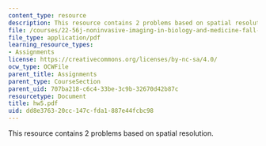 ```yaml
---
content_type: resource
description: This resource contains 2 problems based on spatial resolution.
file: /courses/22-56j-noninvasive-imaging-in-biology-and-medicine-fall-2005/dd8e376320cc147cfda1887e44fcbc98_hw5.pdf
file_type: application/pdf
learning_resource_types:
- Assignments
license: https://creativecommons.org/licenses/by-nc-sa/4.0/
ocw_type: OCWFile
parent_title: Assignments
parent_type: CourseSection
parent_uid: 707ba218-c6c4-33be-3c9b-32670d42b87c
resourcetype: Document
title: hw5.pdf
uid: dd8e3763-20cc-147c-fda1-887e44fcbc98
---
```

This resource contains 2 problems based on spatial resolution.